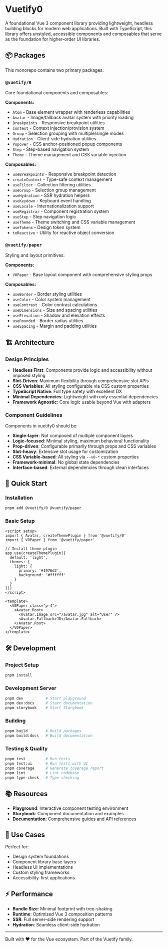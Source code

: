 # Vuetify0

A foundational Vue 3 component library providing lightweight, headless building blocks for modern web applications. Built with TypeScript, this library offers unstyled, accessible components and composables that serve as the foundation for higher-order UI libraries.

## 📦 Packages

This monorepo contains two primary packages:

### `@vuetify/0`
Core foundational components and composables:

**Components:**
- `Atom` - Base element wrapper with renderless capabilities
- `Avatar` - Image/fallback avatar system with priority loading
- `Breakpoints` - Responsive breakpoint utilities
- `Context` - Context injection/provision system
- `Group` - Selection grouping with multiple/single modes
- `Hydration` - Client-side hydration utilities
- `Popover` - CSS anchor-positioned popup components
- `Step` - Step-based navigation system
- `Theme` - Theme management and CSS variable injection

**Composables:**
- `useBreakpoints` - Responsive breakpoint detection
- `createContext` - Type-safe context management
- `useFilter` - Collection filtering utilities
- `useGroup` - Selection group management
- `useHydration` - SSR hydration helpers
- `useKeydown` - Keyboard event handling
- `useLocale` - Internationalization support
- `useRegistrar` - Component registration system
- `useStep` - Step navigation logic
- `useTheme` - Theme switching and CSS variable management
- `useTokens` - Design token system
- `toReactive` - Utility for reactive object conversion

### `@vuetify/paper`
Styling and layout primitives:

**Components:**
- `V0Paper` - Base layout component with comprehensive styling props

**Composables:**
- `useBorder` - Border styling utilities
- `useColor` - Color system management
- `useContrast` - Color contrast calculations
- `useDimensions` - Size and spacing utilities
- `useElevation` - Shadow and elevation effects
- `useRounded` - Border radius utilities
- `useSpacing` - Margin and padding utilities

## 🏗️ Architecture

### Design Principles

- **Headless First**: Components provide logic and accessibility without imposed styling
- **Slot-Driven**: Maximum flexibility through comprehensive slot APIs
- **CSS Variables**: All styling configurable via CSS custom properties
- **TypeScript Native**: Full type safety with excellent DX
- **Minimal Dependencies**: Lightweight with only essential dependencies
- **Framework Agnostic**: Core logic usable beyond Vue with adapters

### Component Guidelines

Components in vuetify0 should be:

- **Single-layer**: Not composed of multiple component layers
- **Logic-focused**: Minimal styling, maximum behavioral functionality
- **Prop-driven**: Configurable primarily through props and CSS variables
- **Slot-heavy**: Extensive slot usage for customization
- **CSS Variable-based**: All styling via `--v0-*` custom properties
- **Framework-minimal**: No global state dependencies
- **Interface-based**: External dependencies through clean interfaces

## 🚀 Quick Start

### Installation

```bash
pnpm add @vuetify/0 @vuetify/paper
```

### Basic Setup

```vue
<script setup>
import { Avatar, createThemePlugin } from '@vuetify/0'
import { V0Paper } from '@vuetify/paper'

// Install theme plugin
app.use(createThemePlugin({
  default: 'light',
  themes: {
    light: {
      primary: '#1976d2',
      background: '#ffffff'
    }
  }
}))
</script>

<template>
  <V0Paper class="p-4">
    <Avatar.Root>
      <Avatar.Image src="/avatar.jpg" alt="User" />
      <Avatar.Fallback>JD</Avatar.Fallback>
    </Avatar.Root>
  </V0Paper>
</template>
```

## 🛠️ Development

### Project Setup

```bash
pnpm install
```

### Development Server

```bash
pnpm dev          # Start playground
pnpm dev:docs     # Start documentation
pnpm storybook    # Start Storybook
```

### Building

```bash
pnpm build        # Build packages
pnpm build:docs   # Build documentation
```

### Testing & Quality

```bash
pnpm test         # Run tests
pnpm test:ui      # Run tests with UI
pnpm coverage     # Generate coverage report
pnpm lint         # Lint codebase
pnpm type-check   # Type checking
```

## 📚 Resources

- **Playground**: Interactive component testing environment
- **Storybook**: Component documentation and examples
- **Documentation**: Comprehensive guides and API references

## 🎯 Use Cases

Perfect for:
- Design system foundations
- Component library base layers
- Headless UI implementations
- Custom styling frameworks
- Accessibility-first applications

## ⚡ Performance

- **Bundle Size**: Minimal footprint with tree-shaking
- **Runtime**: Optimized Vue 3 composition patterns
- **SSR**: Full server-side rendering support
- **Hydration**: Seamless client-side hydration

---

Built with ❤️ for the Vue ecosystem. Part of the Vuetify family.
